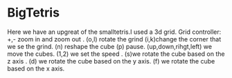 # BigTetris
Here we have an upgreat of the smalltetris.I used a 3d grid.
Grid controller:
 +,- zoom in and zoom out .
(o,l) rotate the grind
(i,k)change the corner that we se the grind.
(n) reshape the cube
(p) pause.
(up,down,rihgt,left) we move the cubes.
(1,2) we set the speed .
(s)we rotate the cube based on the  z axis .
(d) we rotate the cube based on the y axis.
(f) we rotate the cube based on the x axis.
